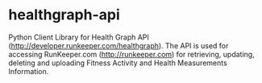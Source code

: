 healthgraph-api
===============

Python Client Library for Health Graph API (http://developer.runkeeper.com/healthgraph). The API is used for accessing RunKeeper.com (http://runkeeper.com) for retrieving, updating, deleting and uploading Fitness Activity and Health Measurements Information.